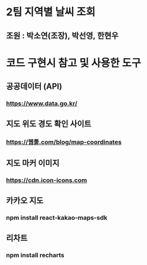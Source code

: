 # 2팀 지역별 날씨 조회

## 조원 : 박소연(조장), 박선영, 한현우

# 코드 구현시 참고 및 사용한 도구

## 공공데이터 (API)

### https://www.data.go.kr/

## 지도 위도 경도 확인 사이트

### https://웹툴.com/blog/map-coordinates

## 지도 마커 이미지

### https://cdn.icon-icons.com

## 카카오 지도

### npm install react-kakao-maps-sdk

## 리차트

### npm install recharts
